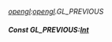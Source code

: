 _[opengl](../../modules/opengl/opengl-module.md):[opengl](../../modules/opengl/opengl-module.md).GL\_PREVIOUS_
##### Const GL\_PREVIOUS:[Int](../../modules/wonkey/wonkey-types-int.md)
